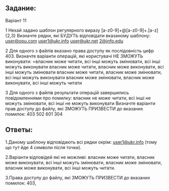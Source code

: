 ## Задание:

Варіант 11

1 Нехай задано шаблон регулярного виразу
[a-z0-9]+@[a-z0-9]+.[a-z]{2,3}
Визначте рядки, які БУДУТЬ відповідати вказаному шаблону:
user@opu.com
user1@ukr.info
user@ukr.net
2@info.edu

2 Для одного з файлів вказано права доступу як послідовність цифр 403.
Визначте варіанти операцій, які користувачі НЕ ЗМОЖУТЬ виконувати:
=власник може читати, всі інші можуть змінювати, всі інші можуть виконувати
власник може читати, власник може виконувати, всі інші можуть змінювати
власник може читати, власник може змінювати, всі інші можуть виконувати
власник може змінювати, власник може виконувати, всі інші можуть читати

3 Для одного з файлів результати операцій завершились повідомленнями про помилку: власник не може читати, всі інші не можуть змінювати, всі інші не можуть виконувати
Визначте варіанти прав доступу до файлу, які ЗМОЖУТЬ ПРИЗВЕСТИ до вказаних помилок:
403
502
601
304

## Ответы:

1.Даному шаблону відповідають всі рядки окрім: user1@ukr.info (тому що тут йде 4 символи після точки).

2.Варіанти відповідей які не можливі: власник може читати, власник може виконувати, всі інші можуть змінювати, власник може змінювати, власник може виконувати, всі інші можуть читати.

3.Права доступу до файлу, які ЗМОЖУТЬ ПРИЗВЕСТИ до вказаних помилок: 403,
